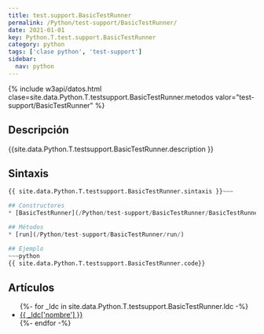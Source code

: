 ```yaml
---
title: test.support.BasicTestRunner
permalink: /Python/test-support/BasicTestRunner/
date: 2021-01-01
key: Python.T.test.support.BasicTestRunner
category: python
tags: ['clase python', 'test-support']
sidebar: 
  nav: python
---
```


{% include w3api/datos.html clase=site.data.Python.T.testsupport.BasicTestRunner.metodos valor="test-support/BasicTestRunner" %}

## Descripción
{{site.data.Python.T.testsupport.BasicTestRunner.description }}

## Sintaxis
~~~python
{{ site.data.Python.T.testsupport.BasicTestRunner.sintaxis }}~~~

## Constructores
* [BasicTestRunner](/Python/test-support/BasicTestRunner/BasicTestRunner/)

## Métodos
* [run](/Python/test-support/BasicTestRunner/run/)

## Ejemplo
~~~python
{{ site.data.Python.T.testsupport.BasicTestRunner.code}}
~~~

## Artículos
<ul>
{%- for _ldc in site.data.Python.T.testsupport.BasicTestRunner.ldc -%}
   <li>
       <a href="{{_ldc['url'] }}">{{ _ldc['nombre'] }}</a>
   </li>
{%- endfor -%}
</ul>
